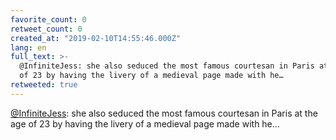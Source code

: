 ```yaml
---
favorite_count: 0
retweet_count: 0
created_at: "2019-02-10T14:55:46.000Z"
lang: en
full_text: >-
  @InfiniteJess: she also seduced the most famous courtesan in Paris at the age
  of 23 by having the livery of a medieval page made with he…
retweeted: true
---
```


[@InfiniteJess](https://twitter.com/InfiniteJess): she also seduced the most
famous courtesan in Paris at the age of 23 by having the livery of a medieval
page made with he…
